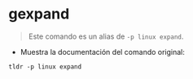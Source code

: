 # gexpand

> Este comando es un alias de `-p linux expand`.

- Muestra la documentación del comando original:

`tldr -p linux expand`
